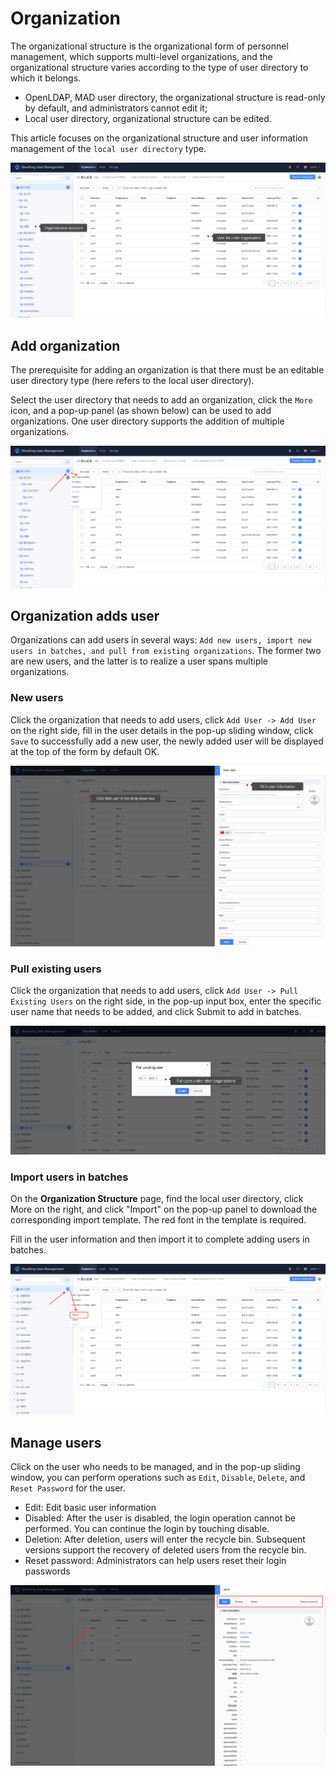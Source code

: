# Organization

The organizational structure is the organizational form of personnel management, which supports multi-level organizations, and the organizational structure varies according to the type of user directory to which it belongs.

- OpenLDAP, MAD user directory, the organizational structure is read-only by default, and administrators cannot edit it;
- Local user directory, organizational structure can be edited.

This article focuses on the organizational structure and user information management of the `local user directory` type.

![image-20230714153405602](Organizations/image-20230714153405602.png)

## Add organization

The prerequisite for adding an organization is that there must be an editable user directory type (here refers to the local user directory).

Select the user directory that needs to add an organization, click the `More` icon, and a pop-up panel (as shown below) can be used to add organizations. One user directory supports the addition of multiple organizations.

![image-20230714154555619](Organizations/image-20230714154555619.png)

## Organization adds user

Organizations can add users in several ways: `Add new users, import new users in batches, and pull from existing organizations`. The former two are new users, and the latter is to realize a user spans multiple organizations.

### New users

Click the organization that needs to add users, click `Add User -> Add User` on the right side, fill in the user details in the pop-up sliding window, click `Save` to successfully add a new user, the newly added user will be displayed at the top of the form by default OK.

![image-20201014210740626](Organizations/image-20201014210740626.png)

### Pull existing users

Click the organization that needs to add users, click `Add User -> Pull Existing Users` on the right side, in the pop-up input box, enter the specific user name that needs to be added, and click Submit to add in batches.

![image-20230714155034281](Organizations/image-20230714155034281.png)

### Import users in batches

On the **Organization Structure** page, find the local user directory, click More on the right, and click "Import" on the pop-up panel to download the corresponding import template. The red font in the template is required.

Fill in the user information and then import it to complete adding users in batches.

![image-20230718180456068](Organizations/image-20230718180456068.png)

## Manage users

  Click on the user who needs to be managed, and in the pop-up sliding window, you can perform operations such as `Edit`, `Disable`, `Delete`, and `Reset Password` for the user.

- Edit: Edit basic user information
- Disabled: After the user is disabled, the login operation cannot be performed. You can continue the login by touching disable.
- Deletion: After deletion, users will enter the recycle bin. Subsequent versions support the recovery of deleted users from the recycle bin.
- Reset password: Administrators can help users reset their login passwords

![image-20230718180643017](Organizations/image-20230718180643017.png)